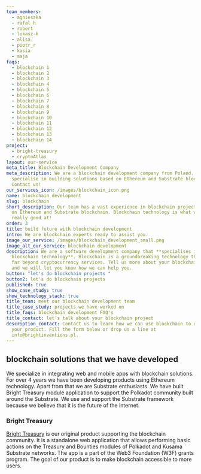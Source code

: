 ```yaml
---
team_members:
  - agnieszka
  - rafal h
  - robert
  - lukasz-k
  - alisa
  - piotr_r
  - kasia
  - maja
faqs:
  - blockchain 1
  - blockchain 2
  - blockchain 3
  - blockchain 4
  - blockchain 5
  - blockchain 6
  - blockchain 7
  - blockchain 8
  - blockchain 9
  - blockchain 10
  - blockchain 11
  - blockchain 12
  - blockchain 13
  - blockchain 14
project:
  - bright-treasury
  - cryptoAtlas
layout: our-service
meta_title: Blockchain Development Company
meta_description: We are a blockchain development company from Poland. We
  specialise in building solutions based on Ethereum and Substrate blockchain.
  Contact us!
our_services_icon: /images/blockchain_icon.png
name: blockchain development
slug: blockchain
short_description: Our team has a vast experience in blockchain projects based
  on Ethereum and Substrate blockchain. Blockchain technology is what we are
  really good at!
order: 3
title: build future with blockchain development
intro: We are blockchain experts ready to assist you.
image_our_service: /images/blockchain_development_small.png
image_alt_our_service: blockchain development
description: We are a software development company that **specialises in
  blockchain technology**. Blockchain is a groundbreaking technology that goes
  far beyond cryptocurrency services. Tell us more about your blockchain project
  and we will let you know how we can help you.
button: "let's do blockchain projects "
button2: let's do blockchain projects
published: true
show_case_study: true
show_technology_stack: true
title_team: meet our blockchain development team
title_case_study: projects we have worked on
title_faqs: blockchain development FAQ's
title_contact: let’s talk about your blockchain project
description_contact: Contact us to learn how we can use blockchain to develop
  your product. Fill the form below or drop us a line at
  info@brightinventions.pl.
---
```

## blockchain solutions that we have developed

We specialize in integrating web and mobile apps with blockchain solutions. For over 4 years we have been developing products using Ethereum technology. Apart from that we are Substrate enthusiasts. We have built Bright Treasury module application to support the Polkadot community built around the Substrate. We use and support the Substrate framework because we believe that it is the future of the internet. 

### Bright Treasury

[Bright Treasury](/projects/bright-treasury/) is our original product supporting the blockchain community. It is a standalone web application that allows performing basic actions on the Treasury and Bounties modules of Polkadot and Kusama Substrate networks. The app is a part of the Web3 Foundation (W3F) grants program. The goal of our product is to make blockchain accessible to more users.
